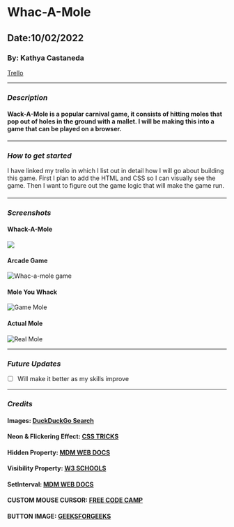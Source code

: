 # **Whac-A-Mole**

## Date:10/02/2022

### By: Kathya Castaneda

[Trello](https://trello.com/b/cGPfrdop/whac-a-mole)

---

### **_Description_**

#### Wack-A-Mole is a popular carnival game, it consists of hitting moles that pop out of holes in the ground with a mallet. I will be making this into a game that can be played on a browser.

---

### **_How to get started_**

I have linked my trello in which I list out in detail how I will go about building this game. First I plan to add the HTML and CSS so I can visually see the game. Then I want to figure out the game logic that will make the game run.

####

---

### **_Screenshots_**

#### **Whack-A-Mole**

<img src="https://external-content.duckduckgo.com/iu/?u=http%3A%2F%2Fwww.duetsblog.com%2Ffiles%2F2012%2F06%2FWhackAMole.jpg&f=1&nofb=1&ipt=d77eda658a90945dd98db9334389180d7d558339157f29bb01ac8e09480c34cd&ipo=images"  />

#### **Arcade Game**

![Whac-a-mole game](https://external-content.duckduckgo.com/iu/?u=https%3A%2F%2F24sevenpro.com%2Fwp-content%2Fuploads%2F2017%2F05%2Fwhac-a-mole1.jpg&f=1&nofb=1&ipt=faacc1735354b1d2fff5e90c2651e831acdfcc6d6ec730198472df401511b455&ipo=images)

#### **Mole You Whack**

![Game Mole](https://external-content.duckduckgo.com/iu/?u=https%3A%2F%2Fwww.videoamusement.com%2Fwp-content%2Fuploads%2F2014%2F09%2FWhac-a-Mole-arcade-game-for-rent-with-Original-Mole-Head.jpg&f=1&nofb=1&ipt=8d46b06c80b89ce17a28bf3adde171b5f4952b6cd2e6e76ddaf2be99f2b95a93&ipo=images)

#### **Actual Mole**

![Real Mole](https://external-content.duckduckgo.com/iu/?u=https%3A%2F%2Ftse4.mm.bing.net%2Fth%3Fid%3DOIP.O79QVGnvZRL0sfglOCQavQHaEk%26pid%3DApi&f=1&ipt=664117bff2855ab8be325d171d7f3d5f282694be6a30d3ff3780ad5a501e8204&ipo=images)

---

### **_Future Updates_**

- [ ] Will make it better as my skills improve

---

### **_Credits_**

#### **Images**: [DuckDuckGo Search](https://duckduckgo.com/)

#### **Neon & Flickering Effect**: [CSS TRICKS](https://css-tricks.com/how-to-create-neon-text-with-css/)

#### **Hidden Property**: [MDM WEB DOCS](https://developer.mozilla.org/en-US/docs/Web/API/HTMLElement/hidden)

#### **Visibility Property**: [W3 SCHOOLS](https://www.w3schools.com/jsref/prop_style_visibility.asp)

#### **SetInterval**: [MDM WEB DOCS](https://developer.mozilla.org/en-US/docs/Web/API/setInterval)

#### **CUSTOM MOUSE CURSOR**: [FREE CODE CAMP](https://www.freecodecamp.org/news/how-to-make-a-custom-mouse-cursor-with-css-and-javascript/)

#### **BUTTON IMAGE**: [GEEKSFORGEEKS](https://www.geeksforgeeks.org/how-to-change-an-input-button-image-using-css/#:~:text=The%20default%20button%20in%20HTML,show%20only%20the%20image%20itself.)
